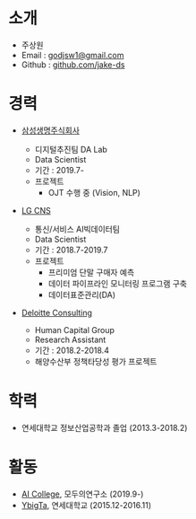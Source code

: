 # 소개

* 주상원
* Email : godjsw1@gmail.com
* Github : [github.com/jake-ds](https://github.com/jake-ds)

# 경력
* [삼성생명주식회사](http://www.samsunglife.com/)
    - 디지털추진팀 DA Lab
    - Data Scientist
    - 기간 : 2019.7-
    - 프로젝트
        - OJT 수행 중 (Vision, NLP)
    
* [LG CNS](https://www.lgcns.co.kr/)
    - 통신/서비스 AI빅데이터팀
    - Data Scientist
    - 기간 : 2018.7-2019.7
    - 프로젝트
        - 프리미엄 단말 구매자 예측
        - 데이터 파이프라인 모니터링 프로그램 구축
        - 데이터표준관리(DA)

* [Deloitte Consulting](https://www2.deloitte.com/kr/ko/services/consulting-deloitte.html)
    - Human Capital Group
    - Research Assistant
    - 기간 : 2018.2-2018.4
    - 해양수산부 정책타당성 평가 프로젝트
    
# 학력
* 연세대학교 정보산업공학과 졸업 (2013.3-2018.2)

# 활동
* [AI College](http://aic.yangjaehub.com/), 모두의연구소 (2019.9-)
* [YbigTa](http://ybigta.com/), 연세대학교 (2015.12-2016.11)
